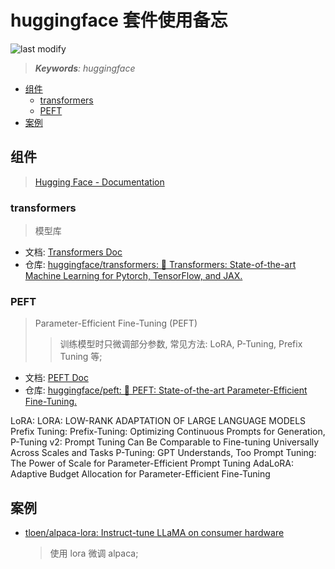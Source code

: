 huggingface 套件使用备忘
===
<!--START_SECTION:badge-->

![last modify](https://img.shields.io/static/v1?label=last%20modify&message=2023-06-25%2020%3A27%3A08&color=yellowgreen&style=flat-square)

<!--END_SECTION:badge-->
<!--info
top: false
hidden: false
-->

> ***Keywords**: huggingface*

<!--START_SECTION:toc-->
- [组件](#组件)
    - [transformers](#transformers)
    - [PEFT](#peft)
- [案例](#案例)
<!--END_SECTION:toc-->


## 组件
> [Hugging Face - Documentation](https://huggingface.co/docs)

### transformers
> 模型库
- 文档: [Transformers Doc](https://huggingface.co/docs/transformers/index)
- 仓库: [huggingface/transformers: 🤗 Transformers: State-of-the-art Machine Learning for Pytorch, TensorFlow, and JAX.](https://github.com/huggingface/transformers)


### PEFT
> Parameter-Efficient Fine-Tuning (PEFT)
>> 训练模型时只微调部分参数, 常见方法: LoRA, P-Tuning, Prefix Tuning 等;
- 文档: [PEFT Doc](https://huggingface.co/docs/peft/index)
- 仓库: [huggingface/peft: 🤗 PEFT: State-of-the-art Parameter-Efficient Fine-Tuning.](https://github.com/huggingface/peft)

LoRA: LORA: LOW-RANK ADAPTATION OF LARGE LANGUAGE MODELS
Prefix Tuning: Prefix-Tuning: Optimizing Continuous Prompts for Generation, P-Tuning v2: Prompt Tuning Can Be Comparable to Fine-tuning Universally Across Scales and Tasks
P-Tuning: GPT Understands, Too
Prompt Tuning: The Power of Scale for Parameter-Efficient Prompt Tuning
AdaLoRA: Adaptive Budget Allocation for Parameter-Efficient Fine-Tuning

## 案例
- [tloen/alpaca-lora: Instruct-tune LLaMA on consumer hardware](https://github.com/tloen/alpaca-lora)
    > 使用 lora 微调 alpaca;

